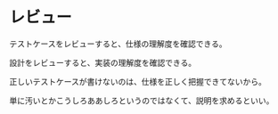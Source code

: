 # レビュー

テストケースをレビューすると、仕様の理解度を確認できる。

設計をレビューすると、実装の理解度を確認できる。

正しいテストケースが書けないのは、仕様を正しく把握できてないから。

単に汚いとかこうしろああしろというのではなくて、説明を求めるといい。
